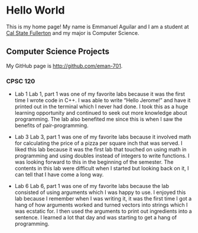 # Hello World

This is my home page! My name is Emmanuel Aguilar and I am a student at [Cal State Fullerton](http://www.fullerton.edu/) and my major is Computer Science.

## Computer Science Projects

My GitHub page is http://github.com/eman-701.

### CPSC 120

* Lab 1
  Lab 1, part 1 was one of my favorite labs because it was the first time I wrote code in C++. I was able to write “Hello Jerome!” and have it printed out in the terminal which I never had done. I took this as a huge learning opportunity and continued to seek out more knowledge about programming. The lab also benefited me since this is when I saw the benefits of pair-programming.
  
* Lab 3
  Lab 3, part 1 was one of my favorite labs because it involved math for calculating the price of a pizza per square inch that was served. I liked this lab because it was the first lab that touched on using math in programming and using doubles instead of integers to write functions. I was looking forward to this in the beginning of the semester. The contents in this lab were difficult when I started but looking back on it, I can tell that I have come a long way.

* Lab 6
  Lab 6, part 1 was one of my favorite labs because the lab consisted of using arguments which I was happy to use. I enjoyed this lab because I remember when I was writing it, it was the first time I got a hang of how arguments worked and turned vectors into strings which I was ecstatic for. I then used the arguments to print out ingredients into a sentence. I learned a lot that day and was starting to get a hang of programming.  

